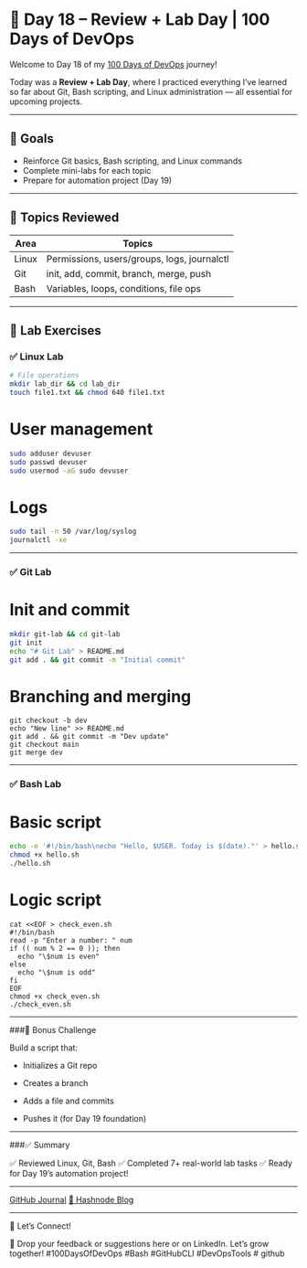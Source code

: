 # 🔁 Day 18 – Review + Lab Day | 100 Days of DevOps

Welcome to Day 18 of my [100 Days of DevOps](https://github.com/ritesh355/Devops-journal) journey!

Today was a **Review + Lab Day**, where I practiced everything I’ve learned so far about Git, Bash scripting, and Linux administration — all essential for upcoming projects.

---

## 🎯 Goals

- Reinforce Git basics, Bash scripting, and Linux commands  
- Complete mini-labs for each topic  
- Prepare for automation project (Day 19)

---

## 🧠 Topics Reviewed

| Area     | Topics                                   |
|----------|-------------------------------------------|
| Linux    | Permissions, users/groups, logs, journalctl |
| Git      | init, add, commit, branch, merge, push    |
| Bash     | Variables, loops, conditions, file ops     |

---

## 🧪 Lab Exercises

### ✅ Linux Lab

```bash
# File operations
mkdir lab_dir && cd lab_dir
touch file1.txt && chmod 640 file1.txt
```
# User management
```bash
sudo adduser devuser
sudo passwd devuser
sudo usermod -aG sudo devuser
```
# Logs
```bash
sudo tail -n 50 /var/log/syslog
journalctl -xe
```
---
### ✅ Git Lab
# Init and commit
```bash
mkdir git-lab && cd git-lab
git init
echo "# Git Lab" > README.md
git add . && git commit -m "Initial commit"
```
# Branching and merging
```
git checkout -b dev
echo "New line" >> README.md
git add . && git commit -m "Dev update"
git checkout main
git merge dev
```
---

### ✅ Bash Lab

# Basic script
```bash
echo -e '#!/bin/bash\necho "Hello, $USER. Today is $(date)."' > hello.sh
chmod +x hello.sh
./hello.sh
```
# Logic script
```
cat <<EOF > check_even.sh
#!/bin/bash
read -p "Enter a number: " num
if (( num % 2 == 0 )); then
  echo "\$num is even"
else
  echo "\$num is odd"
fi
EOF
chmod +x check_even.sh
./check_even.sh
```
---


###🎯 Bonus Challenge

Build a script that:

-    Initializes a Git repo

-    Creates a branch

-    Adds a file and commits

-    Pushes it (for Day 19 foundation)
---

###✅ Summary

✅ Reviewed Linux, Git, Bash
✅ Completed 7+ real-world lab tasks
✅ Ready for Day 19’s automation project!

---


[GitHub Journal](https://github.com/ritesh355/Devops-journal)
[📝 Hashnode Blog](https://ritesh-devops.hashnode.dev)

---

 💬 Let’s Connect!

💬 Drop your feedback or suggestions here or on LinkedIn. Let’s grow together!
#100DaysOfDevOps #Bash #GitHubCLI #DevOpsTools # github 













